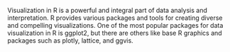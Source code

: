 Visualization in R is a powerful and integral part of data analysis and interpretation. 
R provides various packages and tools for creating diverse and compelling visualizations. 
One of the most popular packages for data visualization in R is ggplot2, but there are others like base R graphics and packages such as plotly, lattice, and ggvis.
